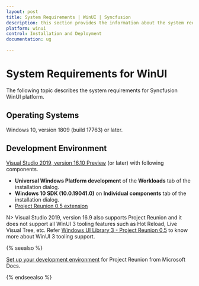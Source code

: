 ```yaml
---
layout: post
title: System Requirements | WinUI | Syncfusion
description: this section provides the information about the system requirements for WinUI platform with supported browsers
platform: winui
control: Installation and Deployment
documentation: ug

---
```


# System Requirements for WinUI

The following topic describes the system requirements for Syncfusion WinUI platform.

## Operating Systems
Windows 10, version 1809 (build 17763) or later.

## Development Environment

[Visual Studio 2019, version 16.10 Preview](https://visualstudio.microsoft.com/vs/preview/) (or later) with following components. 
 * <b>Universal Windows Platform development</b> of the <b>Workloads</b> tab of the installation dialog.  
 * <b>Windows 10 SDK (10.0.19041.0)</b> on <b>Individual components</b> tab of the installation dialog. 
 * [Project Reunion 0.5 extension](https://marketplace.visualstudio.com/items?itemName=ProjectReunion.MicrosoftProjectReunion)

N> Visual Studio 2019, version 16.9 also supports Project Reunion and it does not support all WinUI 3 tooling features such as Hot Reload, Live Visual Tree, etc. Refer [Windows UI Library 3 - Project Reunion 0.5](https://docs.microsoft.com/en-us/windows/apps/winui/winui3/) to know more about WinUI 3 tooling support.


{% seealso %}

[Set up your development environment](https://docs.microsoft.com/en-us/windows/apps/project-reunion/get-started-with-project-reunion#set-up-your-development-environment) for Project Reunion from Microsoft Docs.

{% endseealso %}